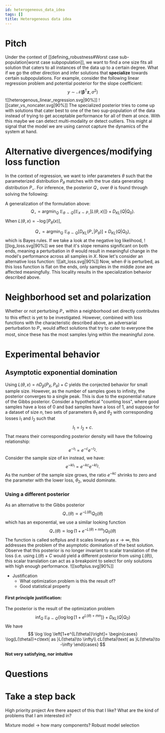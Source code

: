 ```yaml
---
id: heterogeneous_data_idea
tags: []
title: Heterogeneous data idea
---
```


# Pitch

Under the context of [[defining_robustness#Worst case sub-population|worst case subpopulation]], we want to find a one size fits all solution that caters to all instances of the data up to a certain degree. What if we go the other direction and infer solutions that **specialize** towards certain subpopulations. For example, consider the following linear regression problem and potential posterior for the slope coefficient:
$$
y\sim \mathcal{N}(\boldsymbol{\beta}^{\mathrm{T}}\mathbf{z},\sigma^2)
$$
![[heterogenous_linear_regression.svg|90%]]
![[cater_vs_noncater.svg|90%]]
The specialized posterior tries to come up with solutions that cater best to one of the two sup-population of the data instead of trying to get acceptable performance for all of them at once. With this maybe we can detect multi-modality or detect outliers. This might al signal that the model we are using cannot capture the dynamics of the system at hand.

# Alternative divergences/modifying loss function

In the context of regression, we want to infer parameters $\theta$ such that the parameterized distribution $P_{\theta}$ matches with the true data generating distribution $P_{\star}$. For inference, the posterior $Q_{\star}$ over $\theta$ is found through solving the following:

A generalization of the formulation above:
$$
Q_{\star}=\mathop{\mathrm{argmin}}_{Q}\ \mathbb{E}_{\theta \sim Q}\left\{\mathbb{E}_{x\sim P_{\star}}[L(\theta,x)]\right\}+D_{KL}(Q|Q_{0}).
$$
When $L(\theta,x)=-\log[P_{\theta}(x)]$,

$$
Q_{\star}=\mathop{\mathrm{argmin}}_{Q}\ \mathbb{E}_{\theta \sim Q}[D_{KL}(P_{\star }|P_{\theta})]+D_{KL}(Q|Q_{0}),
$$
which is Bayes rules. If we take a look at the negative log likelihood,
![[log_loss.svg|90%]]
we see that it's slope remains significant on both ends, meaning a perturbation in $\theta$ would result in meaningful change in the model's performance across all samples in $X$. Now let's consider an alternative loss function:
![[alt_loss.svg|90%]]
Now, when $\theta$ is perturbed, as this loss function is flat on the ends, only samples in the middle zone are affected meaningfully. This locality results in the specialization behavior described above.

# Neighborhood set and polarization

Whether or not perturbing $P_{\star}$ within a neighborhood set directly contributes to this effect is yet to be investigated. However, combined with loss functions with the characteristic described above, an adversarial perturbation to $P_{\star}$ would affect solutions that try to cater to everyone the most, since these has the most samples lying within the meaningful zone.

# Experimental behavior

## Asymptotic exponential domination

Using $L(\theta,x)=nD_{\beta}(P_{X},P_{\theta})+C$ yields the conjected behavior for small sample size. However, as the number of samples goes to infinity, the posterior converges to a single peak. This is due to the exponential nature of the Gibbs posterior. Consider a hypothetical "counting loss", where good samples have a loss of $0$ and bad samples have a loss of $1$, and suppose for a dataset of size $n$, two sets of parameters $\theta_{1}$ and $\theta_{2}$ with corresponding losses $l_{1}$ and $l_{2}$ such that
$$
l_{1}=l_{2}+c.
$$
That means their corresponding posterior density will have the following relationship:
$$
e^{-l_{1}}=e^{-c}e^{-l_{2}}.
$$
Consider the sample size of $kn$ instead, we have:
$$
e^{-kl_{1}}=e^{-kc}e^{-kl_{2}}.
$$
As the number of the sample size grows, the ratio $e^{-kc}$ shrinks to zero and the parameter with the lower loss, $\theta_{2}$, would dominate.

### Using a different posterior

As an alternative to the Gibbs posterior
$$
Q_{\star}(\theta)\propto e^{-L(\theta)}Q_{0}(\theta)
$$
which has an exponential, we use a similar looking function
$$
Q_{\star}(\theta)\propto \log(1+e^{-L(\theta)+nm})Q_{0}(\theta)
$$
The function is called softplus and it scales linearly as $x\to \infty$, this addresses the problem of the asymptotic domination of the best solution. Observe that this posterior is no longer invariant to scalar translation of the loss (i.e. using $L(\theta)+C$ would yield a different posterior from  using $L(\theta)$), this scalar translation can act as a breakpoint to select for only solutions with high enough performance.
![[softplus.svg|90%]]
* Justification
    * What optimization problem is this the result of?
    * Good statistical property 

#### First principle justification:

The posterior is the result of the optimization problem
$$
\mathop{\mathrm{inf}}_{Q}\ \mathbb{E}_{\theta \sim Q}\left\{\log \log\left[1+e^{L(\theta)+mn}\right]\right\}+D_{KL}(Q|Q_{0})
$$
We have
$$
\log \log \left[1+e^{L(\theta)}\right]= \begin{cases}
\log(L(\theta))+c\text{ as }L(\theta)\to \infty\\
cL(\theta)\text{ as }L(\theta)\to -\infty
\end{cases}
$$

**Not very satisfying, nor intuitive**
# Questions

# Take a step back

High priority project
Are there aspect of this that I like?
What are the kind of problems that I am interested in?

Mixture model -> how many components?
Robust model selection
